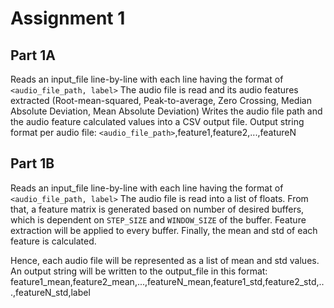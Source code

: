 # Assignment 1

## Part 1A

Reads an input_file line-by-line with each line having the format of `<audio_file_path, label>`
The audio file is read and its audio features extracted (Root-mean-squared,
Peak-to-average, Zero Crossing, Median Absolute Deviation, Mean Absolute Deviation)
Writes the audio file path and the audio feature calculated values into a CSV output file.
Output string format per audio file:
`<audio_file_path>`,feature1,feature2,...,featureN

## Part 1B

Reads an input_file line-by-line with each line having the format of `<audio_file_path, label>`
The audio file is read into a list of floats. From that, a feature matrix is
generated based on number of desired buffers, which is dependent on `STEP_SIZE` and `WINDOW_SIZE` of the buffer.
Feature extraction will be applied to every buffer. Finally, the mean and std of each feature is calculated.

Hence, each audio file will be represented as a list of mean and std values.
An output string will be written to the output_file in this format:
feature1_mean,feature2_mean,...,featureN_mean,feature1_std,feature2_std,...,featureN_std,label

